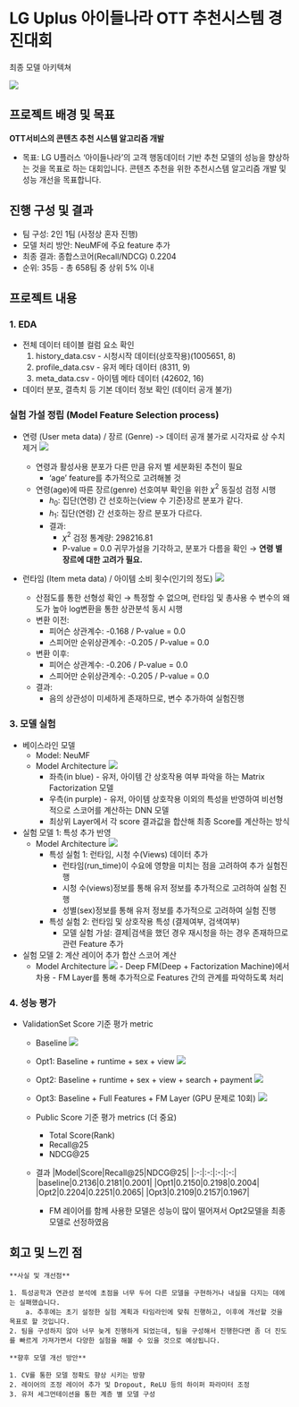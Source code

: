 # LG Uplus 아이들나라 OTT 추천시스템 경진대회

최종 모델 아키텍쳐

<img src = 'https://i.imgur.com/vm3tipQ.png'>


## 프로젝트 배경 및 목표
**OTT서비스의 콘텐츠 추천 시스템 알고리즘 개발**
* 목표: LG U플러스 ‘아이들나라’의 고객 행동데이터 기반 추천 모델의 성능을 향상하는 것을 목표로 하는 대회입니다. 콘텐츠 추천을 위한 추천시스템 알고리즘 개발 및 성능 개선을 목표합니다.


## 진행 구성 및 결과
* 팀 구성: 2인 1팀 (사정상 혼자 진행)
* 모델 처리 방안: NeuMF에 주요 feature 추가
* 최종 결과: 종합스코어(Recall/NDCG) 0.2204
* 순위: 35등 - 총 658팀 중 상위 5% 이내


## 프로젝트 내용
### 1. EDA
- 전체 데이터 테이블 컬럼 요소 확인
    1. history_data.csv - 시청시작 데이터(상호작용)(1005651, 8)
    2. profile_data.csv - 유저 메타 데이터 (8311, 9)
    3. meta_data.csv - 아이템 메타 데이터 (42602, 16)
- 데이터 분포, 결측치 등 기본 데이터 정보 확인 (데이터 공개 불가)

### 실험 가설 정립 (Model Feature Selection process)
* 연령 (User meta data) / 장르 (Genre) -> 데이터 공개 불가로 시각자료 상 수치 제거
    <img src='https://i.imgur.com/8n46KFm.png'>

    - 연령과 활성사용 분포가 다른 만큼 유저 별 세분화된 추천이 필요
        - ‘age’ feature를 추가적으로 고려해볼 것
    - 연령(age)에 따른 장르(genre) 선호여부 확인을 위한 $\chi^2$ 동질성 검정 시행
        - $h_0:$ 집단(연령) 간 선호하는(view 수 기준)장르 분포가 같다.
        - $h_1:$ 집단(연령) 간 선호하는 장르 분포가 다르다.
        - 결과:
            - $\chi^2$ 검정 통계량: 298216.81
            - P-value = 0.0
            귀무가설을 기각하고, 분포가 다름을 확인 → **연령 별 장르에 대한 고려가 필요.**
* 런타임 (Item meta data) / 아이템 소비 횟수(인기의 정도)
    <img src= 'https://i.imgur.com/qqdD85F.png'>

    - 산점도를 통한 선형성 확인 → 특정할 수 없으며, 런타임 및 총사용 수 변수의 왜도가 높아 log변환을 통한 상관분석 동시 시행
    - 변환 이전:
        - 피어슨 상관계수: -0.168 / P-value = 0.0
        - 스피어만 순위상관계수: -0.205 / P-value = 0.0
    - 변환 이후:
        - 피어슨 상관계수: -0.206 / P-value = 0.0
        - 스피어만 순위상관계수: -0.205 / P-value = 0.0
    - 결과:
        - 음의 상관성이 미세하게 존재하므로, 변수 추가하여 실험진행
### 3. 모델 실험
- 베이스라인 모델
    - Model: NeuMF
    - Model Architecture
        <img src='https://i.imgur.com/DB89XUq.png'>
        - 좌측(in blue) - 유저, 아이템 간 상호작용 여부 파악을 하는 Matrix Factorization 모델
        - 우측(in purple) - 유저, 아이템 상호작용 이외의 특성을 반영하여 비선형 적으로 스코어를 계산하는 DNN 모델
        - 최상위 Layer에서 각 score 결과값을 합산해 최종 Score를 계산하는 방식
- 실험 모델 1: 특성 추가 반영
    - Model Architecture
        <img src='https://i.imgur.com/Bh6ptPY.png'>
        - 특성 실험 1: 런타임, 시청 수(Views) 데이터 추가
            - 런타임(run_time)이 수요에 영향을 미치는 점을 고려하여 추가 실험진행
            - 시청 수(views)정보를 통해 유저 정보를 추가적으로 고려하여 실험 진행
            - 성별(sex)정보를 통해 유저 정보를 추가적으로 고려하여 실험 진행
        - 특성 실험 2: 런타임 및 상호작용 특성 (결제여부, 검색여부)
            - 모델 실험 가설: 결제|검색을 했던 경우 재시청을 하는 경우 존재하므로 관련 Feature 추가
- 실험 모델 2: 계산 레이어 추가 합산 스코어 계산
    - Model Architecture
        <img src='https://i.imgur.com/CupWvCN.png'>
            - Deep FM(Deep + Factorization Machine)에서 차용
            - FM Layer를 통해 추가적으로 Features 간의 관계를 파악하도록 처리
### 4. 성능 평가
- ValidationSet Score 기준 평가 metric
    - Baseline
        <img src='https://i.imgur.com/cDlOPH9.png'>
        
    - Opt1: Baseline + runtime + sex + view
        <img src = 'https://i.imgur.com/Kj4SqoI.png'>
        
    - Opt2: Baseline + runtime + sex + view + search + payment
        <img src = 'https://i.imgur.com/Qfr1ssx.png'>
        
    - Opt3: Baseline + Full Features + FM Layer (GPU 문제로 10회)
        <img src = 'https://i.imgur.com/C3iI1b7.png'>
        
    - Public Score 기준 평가 metrics (더 중요)
        - Total Score(Rank)
        - Recall@25
        - NDCG@25
    - 결과
        |Model|Score|Recall@25|NDCG@25|
        |:-:|:-:|:-:|:-:|
        |baseline|0.2136|0.2181|0.2001|
        |Opt1|0.2150|0.2198|0.2004|
        |Opt2|0.2204|0.2251|0.2065|
        |Opt3|0.2109|0.2157|0.1967|

        * FM 레이어를 함께 사용한 모델은 성능이 많이 떨어져서 Opt2모델을 최종 모델로 선정하였음

## 회고 및 느낀 점
    **사실 및 개선점** 
    
    1. 특성공학과 연관성 분석에 초점을 너무 두어 다른 모델을 구현하거나 내실을 다지는 데에는 실패했습니다.
        a. 추후에는 초기 설정한 실험 계획과 타임라인에 맞춰 진행하고, 이후에 개선할 것을 목표로 할 것입니다.
    2. 팀을 구성하지 않아 너무 늦게 진행하게 되었는데, 팀을 구성해서 진행한다면 좀 더 진도를 빠르게 가져가면서 다양한 실험을 해볼 수 있을 것으로 예상됩니다.

    **향후 모델 개선 방안**

    1. CV를 통한 모델 정확도 향상 시키는 방향
    2. 레이어의 조정 레이어 추가 및 Dropout, ReLU 등의 하이퍼 파라미터 조정
    3. 유저 세그먼테이션을 통한 계층 별 모델 구성

